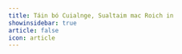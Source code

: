 ```yaml
---
title: Táin bó Cuialnge, Sualtaim mac Roich in 
showinsidebar: true 
article: false 
icon: article 
---
```

